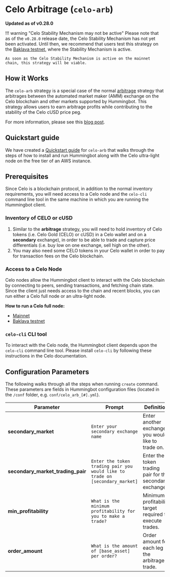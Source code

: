 # Celo Arbitrage (`celo-arb`)

**Updated as of v0.28.0**

!!! warning "Celo Stability Mechanism may not be active"
    Please note that as of the `v0.28.0` release date, the Celo Stability Mechanism has not yet been activated. Until then, we recommend that users test this strategy on the [Baklava testnet](https://docs.celo.org/getting-started/baklava-testnet), where the Stability Mechanism is active.

    As soon as the Celo Stability Mechanism is active on the mainnet chain, this strategy will be viable.

## How it Works

The `celo-arb` strategy is a special case of the normal [arbitrage](/strategies/arbitrage/) strategy that arbitrages between the automated market maker (AMM) exchange on the Celo blockchain and other markets supported by Hummingbot. This strategy allows users to earn arbitrage profits while contributing to the stability of the Celo cUSD price peg.

For more information, please see this [blog post](https://hummingbot.io/blog/2021-06-celo-arbitrage/).

## Quickstart guide

We have created a [Quickstart guide](./quickstart) for `celo-arb` that walks through the steps of how to install and run Hummingbot along with the Celo ultra-light node on the free tier of an AWS instance.

## Prerequisites

Since Celo is a blockchain protocol, in addition to the normal inventory requirements, you will need access to a Celo node and the `celo-cli` command line tool in the same machine in which you are running the Hummingbot client.

### Inventory of CELO or cUSD

1. Similar to the **arbitrage** strategy, you will need to hold inventory of Celo tokens (i.e. Celo Gold (CELO) or cUSD) in a Celo wallet and on a **secondary** exchange), in order to be able to trade and capture price differentials (i.e. buy low on one exchange, sell high on the other).
2. You may also need some CELO tokens in your Celo wallet in order to pay for transaction fees on the Celo blockchain.

### Access to a Celo Node

Celo nodes allow the Hummingbot client to interact with the Celo blockchain by connecting to peers, sending transactions, and fetching chain state. Since the client just needs access to the chain and recent blocks, you can run either a Celo full node or an ultra-light node.

**How to run a Celo full node:**

* [Mainnet](https://docs.celo.org/getting-started/mainnet/running-a-full-node-in-mainnet) 
* [Baklava testnet](https://docs.celo.org/getting-started/baklava-testnet/running-a-full-node-in-baklava)

### `celo-cli` CLI tool

To interact with the Celo node, the Hummingbot client depends upon the `celo-cli` command line tool. Please install `celo-cli` by following these instructions in the Celo documentation.

## Configuration Parameters

The following walks through all the steps when running `create` command. These parameters are fields in Hummingbot configuration files (located in the `/conf` folder, e.g. `conf/celo_arb_[#].yml`).

| Parameter | Prompt | Definition |
|-----------|--------|------------|
| **secondary_market** | `Enter your secondary exchange name` | Enter another exchange you would like to trade on. |
| **secondary_market_trading_pair** | `Enter the token trading pair you would like to trade on [secondary_market]` | Enter the token trading pair for the secondary exchange. |
| **min_profitability** | `What is the minimum profitability for you to make a trade?` | Minimum profitability target required to execute trades. |
| **order_amount** | `What is the amount of [base_asset] per order?` | Order amount for each leg of the arbitrage trade. | **celo_slippage_buffer** | `How much buffer do you want to add to the Celo price to account for slippage (Enter 1 for 1%)?` | Percent buffer added to the Celo exchange price to account for price movement before trade execution |

